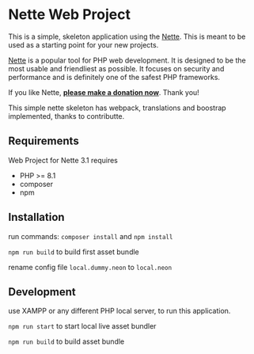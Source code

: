 Nette Web Project
=================

This is a simple, skeleton application using the [Nette](https://nette.org). This is meant to
be used as a starting point for your new projects.

[Nette](https://nette.org) is a popular tool for PHP web development.
It is designed to be the most usable and friendliest as possible. It focuses
on security and performance and is definitely one of the safest PHP frameworks.

If you like Nette, **[please make a donation now](https://nette.org/donate)**. Thank you!

This simple nette skeleton has webpack, translations and boostrap implemented, thanks to contributte.

Requirements
------------

Web Project for Nette 3.1 requires

- PHP >= 8.1
- composer
- npm


Installation
------------

run commands: `composer install` and `npm install`

`npm run build` to build first asset bundle

rename config file `local.dummy.neon` to `local.neon`

Development
-----------

use XAMPP or any different PHP local server, to run this application.

`npm run start` to start local live asset bundler

`npm run build` to build asset bundle
